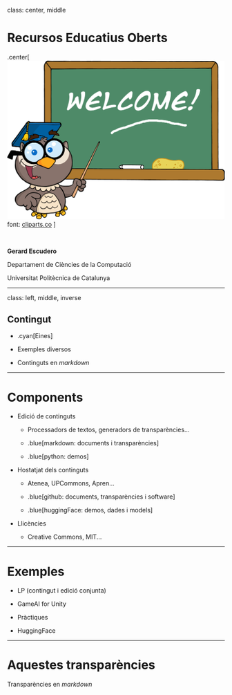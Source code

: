 class: center, middle

# Recursos Educatius Oberts

.center[
![:scale 50%](figures/teacher.png)<br>
font: [cliparts.co](https://cliparts.co/clipart/3300025)
]

<br>

**Gerard Escudero**

Departament de Ciències de la Computació

Universitat Politècnica de Catalunya

---
class: left, middle, inverse

## Contingut

- .cyan[Eines]

- Exemples diversos

- Continguts en *markdown*

---

# Components

- Edició de continguts

  - Processadors de textos, generadors de transparències...

  - .blue[markdown: documents i transparències]

  - .blue[python: demos]

- Hostatjat dels continguts

  - Atenea, UPCommons, Apren...

  - .blue[github: documents, transparències i software]

  - .blue[huggingFace: demos, dades i models]

- Llicències

  - Creative Commons, MIT...

---

# Exemples

- LP (contingut i edició conjunta)

- GameAI for Unity

- Pràctiques

- HuggingFace

---

# Aquestes transparències

Transparències en *markdown*

